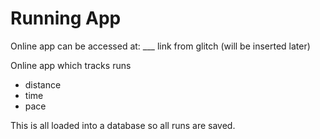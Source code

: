 # Running App

Online app can be accessed at: ___ link from glitch (will be inserted later)

Online app which tracks runs
* distance
* time
* pace

This is all loaded into a database so all runs are saved.
